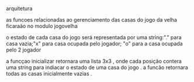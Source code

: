 arquitetura

as funcoes relacionadas ao gerenciamento das casas do jogo da velha ficaraão no modulo jogovelha

o estado de cada casa do jogo será representada por uma string:"." para casa vazia;"x" para casa ocupada pelo jogador; "o" para a casa ocupada pelo 2 jogador

a funcçao inicializar retornara uma lista 3x3 , onde cada posição contera uma string para indiacar o estado de uma casa do jogo . a funcão retornara todas as casas inicialmente vazias .
